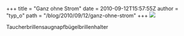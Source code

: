 +++
title = "Ganz ohne Strom"
date = 2010-09-12T15:57:55Z
author = "typ_o"
path = "/blog/2010/09/12/ganz-ohne-strom"
+++
![](https://flipdot.org/blog/uploads/tbri.jpg)

Taucherbrillensaugnapfbügelbrillenhalter
